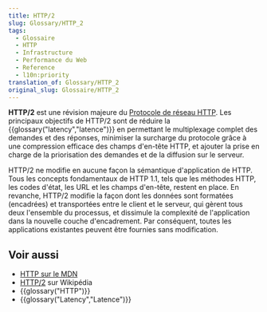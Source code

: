 ```yaml
---
title: HTTP/2
slug: Glossary/HTTP_2
tags:
  - Glossaire
  - HTTP
  - Infrastructure
  - Performance du Web
  - Reference
  - l10n:priority
translation_of: Glossary/HTTP_2
original_slug: Glossaire/HTTP_2
---
```


**HTTP/2** est une révision majeure du [Protocole de réseau HTTP](/fr/docs/Web/HTTP/Basics_of_HTTP). Les principaux objectifs de HTTP/2 sont de réduire la {{glossary("latency","latence")}} en permettant le multiplexage complet des demandes et des réponses, minimiser la surcharge du protocole grâce à une compression efficace des champs d'en-tête HTTP, et ajouter la prise en charge de la priorisation des demandes et de la diffusion sur le serveur.

HTTP/2 ne modifie en aucune façon la sémantique d'application de HTTP. Tous les concepts fondamentaux de HTTP 1.1, tels que les méthodes HTTP, les codes d'état, les URL et les champs d'en-tête, restent en place. En revanche, HTTP/2 modifie la façon dont les données sont formatées (encadrées) et transportées entre le client et le serveur, qui gèrent tous deux l'ensemble du processus, et dissimule la complexité de l'application dans la nouvelle couche d'encadrement. Par conséquent, toutes les applications existantes peuvent être fournies sans modification.

## Voir aussi

- [HTTP sur le MDN](/fr/docs/Web/HTTP)
- [HTTP/2](https://fr.wikipedia.org/wiki/Hypertext_Transfer_Protocol/2) sur Wikipédia
- {{glossary("HTTP")}}
- {{glossary("Latency","Latence")}}
